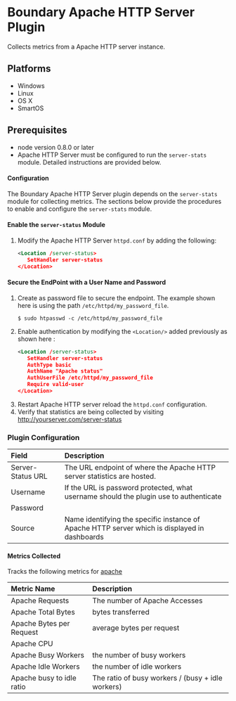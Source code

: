 Boundary Apache HTTP Server Plugin
==================================
Collects metrics from a Apache HTTP server instance.

Platforms
---------
- Windows
- Linux
- OS X
- SmartOS

Prerequisites
-------------
- node version 0.8.0 or later
- Apache HTTP Server must be configured to run the `server-stats` module. Detailed instructions are provided below.


#### Configuration
The Boundary Apache HTTP Server plugin depends on the `server-stats` module for collecting metrics. The sections below provide the procedures to enable and configure the `server-stats` module.

#### Enable the `server-status` Module

1. Modify the Apache HTTP Server `httpd.conf` by adding the following:
     ```xml
     <Location /server-status>
		SetHandler server-status
	 </Location>
     ```

#### Secure the EndPoint with a User Name and Password
1. Create as password file to secure the endpoint. The example shown here is using the path `/etc/httpd/my_password_file`.
     ```
     $ sudo htpasswd -c /etc/httpd/my_password_file
     ```
2. Enable authentication by modifying the `<Location/>` added previously as shown here :
     ```xml
	<Location /server-status>
		SetHandler server-status
		AuthType basic
		AuthName "Apache status"
		AuthUserFile /etc/httpd/my_password_file
		Require valid-user
	</Location>
    ```
3. Restart Apache HTTP server reload the `httpd.conf` configuration.
4. Verify that statistics are being collected by visiting http://yourserver.com/server-status


### Plugin Configuration

|Field                                    |Description                                    |
|:----------------------------------------------|:--------------------------------------------|
|Server-Status URL| The URL endpoint of where the Apache HTTP server statistics are hosted.|
|Username |If the URL is password protected, what username should the plugin use to authenticate|
|Password||If the URL is password protected, what password should the plugin use to authenticate|
|Source | Name identifying the specific instance of Apache HTTP server which is displayed in dashboards|


#### Metrics Collected
Tracks the following metrics for [apache](http://httpd.apache.org/)

|Metric Name              |Description                                      |
|:------------------------|:------------------------------------------------|
|Apache Requests          |The number of Apache Accesses                    |
|Apache Total Bytes       |bytes transferred                                |
|Apache Bytes per Request |average bytes per request                        |
|Apache CPU               |                                                 |
|Apache Busy Workers      |the number of busy workers                       |
|Apache Idle Workers      |the number of idle workers                       |
|Apache busy to idle ratio|The ratio of busy workers / (busy + idle workers)|




